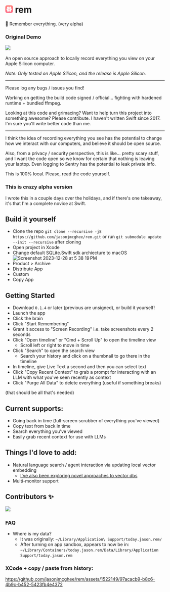 # <img src="rem/Assets.xcassets/AppIcon.appiconset/AppIcon128x128@2x.png" width=24 /> rem

🧠 Remember everything. (very alpha)

### Original Demo
<a href="https://www.loom.com/share/091a48b318f04f22bdada62716298948">
  <img style="max-width:300px;" src="https://cdn.loom.com/sessions/thumbnails/091a48b318f04f22bdada62716298948-with-play.gif">
</a>

An open source approach to locally record everything you view on your Apple Silicon computer.

_Note: Only tested on Apple Silicon, and the release is Apple Silicon._

---

Please log any bugs / issues you find!

Working on getting the build code signed / official... fighting with hardened runtime + bundled ffmpeg.

Looking at this code and grimacing? Want to help turn this project into something awesome? Please contribute. I haven't written Swift since 2017. I'm sure you'll write better code than me.

---

I think the idea of recording everything you see has the potential to change how we interact
with our computers, and believe it should be open source.

Also, from a privacy / security perspective, this is like... pretty scary stuff, and I want the code open
so we know for certain that nothing is leaving your laptop. Even logging to Sentry has the potential to
leak private info.

This is 100% local. Please, read the code yourself.

### This is crazy alpha version

I wrote this in a couple days over the holidays, and if there's one takeaway, it's that I'm a
complete novice at Swift.

## Build it yourself

- Clone the repo `git clone --recursive -j8 https://github.com/jasonjmcghee/rem.git` or run `git submodule update --init --recursive` after cloning
- Open project in Xcode
- Change default SQLite.Swift sdk archiecture to macOS <img width="1512" alt="Screenshot 2023-12-28 at 5 38 19 PM" src="https://github.com/ruslanjabari/rem/assets/59275080/63c08975-0bd2-4fe8-91ca-0b9406d44704">
- Product > Archive
- Distribute App
- Custom
- Copy App

## Getting Started

- Download `0.1.4` or later (previous are unsigned), or build it yourself!
- Launch the app
- Click the brain
- Click "Start Remembering"
- Grant it access to "Screen Recording" i.e. take screenshots every 2 seconds
- Click "Open timeline" or "Cmd + Scroll Up" to open the timeline view
    - Scroll left or right to move in time
- Click "Search" to open the search view
    - Search your history and click on a thumbnail to go there in the timeline
- In timeline, give Live Text a second and then you can select text
- Click "Copy Recent Context" to grab a prompt for interacting with an LLM with what you've seen recently as context
- Click "Purge All Data" to delete everything (useful if something breaks)

(that should be all that's needed)

## Current supports:
- Going back in time (full-screen scrubber of everything you've viewed)
- Copy text from back in time
- Search everything you've viewed
- Easily grab recent context for use with LLMs

## Things I'd love to add:
- Natural language search / agent interaction via updating local vector embedding
    - [I've also been exploring novel approaches to vector dbs](https://github.com/jasonjmcghee/portable-hnsw)
- Multi-monitor support

## Contributors ✨
<a href="https://github.com/jasonjmcghee/rem/graphs/contributors">
  <img src="https://contrib.rocks/image?repo=jasonjmcghee/rem" />
</a>

### FAQ
- Where is my data?
    - It was originally: `~/Library/Application\ Support/today.jason.rem/`
    - After turning on app sandbox, appears to now be in: `~/Library/Containers/today.jason.rem/Data/Library/Application Support/today.jason.rem`

### XCode + copy / paste from history:

https://github.com/jasonjmcghee/rem/assets/1522149/97acacb9-b8c6-4b9c-b452-5423fb4e4372
